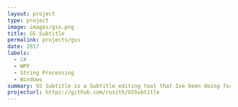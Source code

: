 ```yaml
---
layout: project
type: project
image: images/gss.png
title: GS Subtitle
permalink: projects/gss
date: 2017
labels:
  - C#
  - WPF
  - String Processing
  - Windows
summary: GS Subtitle is a Subtitle editing tool that Ive been doing for lear WPF visual sub system. the project didn't update for while .
projecturl: https://github.com/rusith/GSSubtitle
---
```

